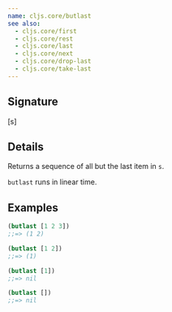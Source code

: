 ```yaml
---
name: cljs.core/butlast
see also:
  - cljs.core/first
  - cljs.core/rest
  - cljs.core/last
  - cljs.core/next
  - cljs.core/drop-last
  - cljs.core/take-last
---
```


## Signature
[s]


## Details

Returns a sequence of all but the last item in `s`.

`butlast` runs in linear time.


## Examples

```clj
(butlast [1 2 3])
;;=> (1 2)

(butlast [1 2])
;;=> (1)

(butlast [1])
;;=> nil

(butlast [])
;;=> nil
```